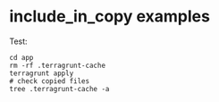# include_in_copy examples

Test:
```
cd app
rm -rf .terragrunt-cache
terragrunt apply
# check copied files
tree .terragrunt-cache -a
```
